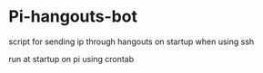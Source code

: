 # Pi-hangouts-bot
script for sending ip through hangouts on startup when using ssh

run at startup on pi using crontab
